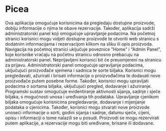 # Picea

Ova aplikacija omogućuje korisnicima da pregledaju dostupne proizvode, dobiju
informacije o njima te obave rezervacije. Također, aplikacija sadrži administratorski panel
koji omogućuje upravljanje podacima. Na početnoj stranici korisnici mogu vidjeti
dostupne proizvode te otvoriti web stranicu s dodatnim informacijama i rezervacijom
klikom na sliku ili opis proizvoda. Navigacija na početnoj stranici uključuje poveznice
"Home" i "Admin Panel", koje korisnike vraćaju na početnu stranicu odnosno prebacuju na
administratorski panel. Neprijavljeni korisnici bit će preusmjereni na stranicu za prijavu.
Administratorski panel omogućuje upravljanje podacima, uključujući proizvođače sjemena
i sadnica te sorte biljaka. Korisnici mogu pregledavati, ažurirati i brisati informacije o
proizvođačima te dodavati nove proizvođače putem posebne forme. Također, korisnici
mogu upravljati podacima o sortama biljaka, uključujući pregled, dodavanje i ažuriranje.
Programski sustav omogućuje evidentiranje aktivnosti sijanja, sadnje i sječe biljaka, s
mogućnosti unosa i uređivanja tih podataka. Upravljanje cjenikom biljaka omogućuje
korisnicima pregledavanje, dodavanje i mijenjanje podataka o cjenicima. Također,
korisnici mogu stvarati nove proizvode unoseći informacije o sorti, godini sijanja i sadnje,
datumu sječe, cijeni, opisu i informaciji o tome nalazili se u posudi. Proizvodi se mogu
rezervirati putem aplikacije, a rezervacije mogu biti uređivane, brisane ili dodavane.
